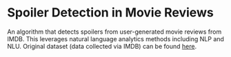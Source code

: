 # Spoiler Detection in Movie Reviews
An algorithm that detects spoilers from user-generated movie reviews from IMDB. This leverages natural language analytics methods including NLP and NLU. Original dataset (data collected via IMDB) can be found [here](https://www.kaggle.com/rmisra/imdb-spoiler-dataset).
